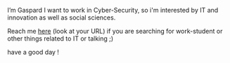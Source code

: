 I’m Gaspard
I want to work in Cyber-Security, 
so i'm interested by IT and innovation as well as social sciences.


Reach me [here](gaspardbartoli@protonmail.com) (look at your URL) if you are searching for work-student
or other things related to IT or talking ;)

have a good day !
